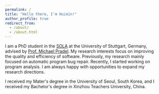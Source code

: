 ```yaml
---
permalink: /
title: "Hello there, I'm Huimin!"
author_profile: true
redirect_from: 
  - /about/
  - /about.html
---
```


I am a PhD student in the [SOLA](https://www.software-lab.org/index.html) at the University of Stuttgart, Germany, advised by [Prof. Michael Pradel](https://software-lab.org/people/Michael_Pradel.html).
My research interests focus on improving the quality and efficiency of software. Previously, my research mainly focused on automatic program bug repair. Recently, I started working on program analysis. I am always happy with opportunities to expand my research directions.

I received my Mater's degree in the University of Seoul, South Korea, and I received my Bachelor's degree in Xinzhou Teachers University, China.
